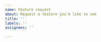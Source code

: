 ```yaml
---
name: Feature request
about: Request a feature you'd like to see
title: ''
labels: ''
assignees: ''

---
```



